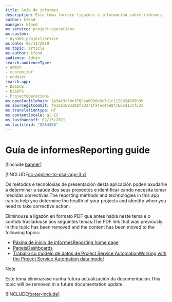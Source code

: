 ```yaml
---
title: Guía de informes
description: Este tema fornece ligazóns a información sobre informes.
author: kfend
manager: kfend
ms.service: project-operations
ms.custom:
- dyn365-projectservice
ms.date: 02/11/2019
ms.topic: article
ms.author: kfend
audience: Admin
search.audienceType:
- admin
- customizer
- enduser
search.app:
- D365CE
- D365PS
- ProjectOperations
ms.openlocfilehash: 1494e3c60e3702ea8996a9c3a1c1128d24889b39
ms.sourcegitcommit: fa32b1893286f20271fa4ec4be8fc68bd135f53c
ms.translationtype: HT
ms.contentlocale: gl-ES
ms.lasthandoff: 02/15/2021
ms.locfileid: "5284356"
---
```

# <a name="reporting-guide"></a><span data-ttu-id="d22fb-103">Guía de informes</span><span class="sxs-lookup"><span data-stu-id="d22fb-103">Reporting guide</span></span>

[!include [banner](../../includes/psa-now-project-operations.md)]

[!INCLUDE[cc-applies-to-psa-app-3.x](../../includes/cc-applies-to-psa-app-3x.md)]

<span data-ttu-id="d22fb-104">Os métodos e tecnoloxías de presentación desta aplicación poden axudarlle a determinar a saúde dos seus proxectos e identificar cando necesita tomar medidas correctivas.</span><span class="sxs-lookup"><span data-stu-id="d22fb-104">The reporting methods and technologies in this app can to help you determine the health of your projects and identify when you need to take corrective action.</span></span> 

<span data-ttu-id="d22fb-105">Eliminouse a ligazón en formato PDF que antes había neste tema e o contido trasladouse aos seguintes temas:</span><span class="sxs-lookup"><span data-stu-id="d22fb-105">The PDF link that was previously in this topic has been removed and the content has been moved to the following topics:</span></span>

- [<span data-ttu-id="d22fb-106">Páxina de inicio de informes</span><span class="sxs-lookup"><span data-stu-id="d22fb-106">Reporting home page</span></span>](../reports-reporting-dynamics-365-project-service.md)
- [<span data-ttu-id="d22fb-107">Paneis</span><span class="sxs-lookup"><span data-stu-id="d22fb-107">Dashboards</span></span>](../reports-dashboards.md)
- [<span data-ttu-id="d22fb-108">Traballo co modelo de datos de Project Service Automation</span><span class="sxs-lookup"><span data-stu-id="d22fb-108">Working with the Project Service Automation data model</span></span>](../reports-working-project-service-data-model.md)

> [!NOTE]
> <span data-ttu-id="d22fb-109">Este tema eliminarase nunha futura actualización da documentación.</span><span class="sxs-lookup"><span data-stu-id="d22fb-109">This topic will be removed in a future documentation update.</span></span> 


[!INCLUDE[footer-include](../../includes/footer-banner.md)]